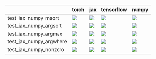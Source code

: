 |                         | torch                                                                                                                                                                                  | jax                                                                                                                                                                                    | tensorflow                                                                                                                                                                             | numpy                                                                                                                                                                                  |
|:------------------------|:---------------------------------------------------------------------------------------------------------------------------------------------------------------------------------------|:---------------------------------------------------------------------------------------------------------------------------------------------------------------------------------------|:---------------------------------------------------------------------------------------------------------------------------------------------------------------------------------------|:---------------------------------------------------------------------------------------------------------------------------------------------------------------------------------------|
| test_jax_numpy_msort    | <a href="https://github.com/unifyai/ivy/actions/runs/3890635772/jobs/6639952141" rel="noopener noreferrer" target="_blank"><img src=https://img.shields.io/badge/-success-success></a> | <a href="https://github.com/unifyai/ivy/actions/runs/3890635772/jobs/6639952141" rel="noopener noreferrer" target="_blank"><img src=https://img.shields.io/badge/-success-success></a> | <a href="https://github.com/unifyai/ivy/actions/runs/3890635772/jobs/6639952141" rel="noopener noreferrer" target="_blank"><img src=https://img.shields.io/badge/-success-success></a> | <a href="https://github.com/unifyai/ivy/actions/runs/3890635772/jobs/6639952141" rel="noopener noreferrer" target="_blank"><img src=https://img.shields.io/badge/-success-success></a> |
| test_jax_numpy_argsort  | <a href="https://github.com/unifyai/ivy/actions/runs/3890311289/jobs/6639320742" rel="noopener noreferrer" target="_blank"><img src=https://img.shields.io/badge/-success-success></a> | <a href="https://github.com/unifyai/ivy/actions/runs/3890311289/jobs/6639320742" rel="noopener noreferrer" target="_blank"><img src=https://img.shields.io/badge/-success-success></a> | <a href="https://github.com/unifyai/ivy/actions/runs/3890311289/jobs/6639320742" rel="noopener noreferrer" target="_blank"><img src=https://img.shields.io/badge/-success-success></a> | <a href="https://github.com/unifyai/ivy/actions/runs/3890311289/jobs/6639320742" rel="noopener noreferrer" target="_blank"><img src=https://img.shields.io/badge/-success-success></a> |
| test_jax_numpy_argmax   | <a href="https://github.com/unifyai/ivy/actions/runs/3890311289/jobs/6639320742" rel="noopener noreferrer" target="_blank"><img src=https://img.shields.io/badge/-success-success></a> | <a href="https://github.com/unifyai/ivy/actions/runs/3890311289/jobs/6639320742" rel="noopener noreferrer" target="_blank"><img src=https://img.shields.io/badge/-success-success></a> | <a href="https://github.com/unifyai/ivy/actions/runs/3890311289/jobs/6639320742" rel="noopener noreferrer" target="_blank"><img src=https://img.shields.io/badge/-success-success></a> | <a href="https://github.com/unifyai/ivy/actions/runs/3890311289/jobs/6639320742" rel="noopener noreferrer" target="_blank"><img src=https://img.shields.io/badge/-success-success></a> |
| test_jax_numpy_argwhere | <a href="https://github.com/unifyai/ivy/actions/runs/3890311289/jobs/6639320742" rel="noopener noreferrer" target="_blank"><img src=https://img.shields.io/badge/-success-success></a> | <a href="https://github.com/unifyai/ivy/actions/runs/3890311289/jobs/6639320742" rel="noopener noreferrer" target="_blank"><img src=https://img.shields.io/badge/-success-success></a> | <a href="https://github.com/unifyai/ivy/actions/runs/3890311289/jobs/6639320742" rel="noopener noreferrer" target="_blank"><img src=https://img.shields.io/badge/-success-success></a> | <a href="https://github.com/unifyai/ivy/actions/runs/3890311289/jobs/6639320742" rel="noopener noreferrer" target="_blank"><img src=https://img.shields.io/badge/-success-success></a> |
| test_jax_numpy_nonzero  | <a href="https://github.com/unifyai/ivy/actions/runs/3890635772/jobs/6639952141" rel="noopener noreferrer" target="_blank"><img src=https://img.shields.io/badge/-success-success></a> | <a href="https://github.com/unifyai/ivy/actions/runs/3890635772/jobs/6639952141" rel="noopener noreferrer" target="_blank"><img src=https://img.shields.io/badge/-success-success></a> | <a href="https://github.com/unifyai/ivy/actions/runs/3890635772/jobs/6639952141" rel="noopener noreferrer" target="_blank"><img src=https://img.shields.io/badge/-success-success></a> | <a href="https://github.com/unifyai/ivy/actions/runs/3890635772/jobs/6639952141" rel="noopener noreferrer" target="_blank"><img src=https://img.shields.io/badge/-success-success></a> |